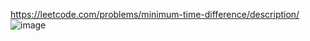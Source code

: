 https://leetcode.com/problems/minimum-time-difference/description/
![image](https://github.com/ai-kmu/etc/assets/121593148/27e72a19-c44d-44c1-9027-0b48854eff0b)
